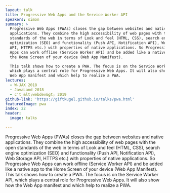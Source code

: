 ```yaml
---
layout: talk
title: Progressive Web Apps and the Service Worker API
speakers: simon
summary: >
  Progressive Web Apps (PWAs) closes the gap between websites and native
  applications. They combine the high accessibility of web pages with the open
  standards of the web in terms of Look and feel (HTML, CSS), search engine
  optimization (SEO) and functionality (Push API, Notification API), Web Storage
  API, HTTPS etc.) with properties of native applications. So Progressive Web
  Apps can work offline (Service Worker API) and be added like a native app to
  the Home Screen of your device (Web App Manifest).

  This talk shows how to create a PWA. The focus is on the Service Worker API,
  which plays a central role for Progressive Web Apps. It will also show how the
  Web App manifest and which help to realize a PWA.
lectures:
  - W-JAX 2018
  - JavaLand 2018
  - c't &lt;webdev&gt; 2019
github-link: 'https://giftkugel.github.io/talks/pwa.html'
featuredImage: pwa
index: 22
header:
  image: talks

---
```


Progressive Web Apps (PWAs) closes the gap between websites and native applications. They combine the high accessibility of web pages with the open standards of the web in terms of Look and feel (HTML, CSS), search engine optimization (SEO) and functionality (Push API, Notification API), Web Storage API, HTTPS etc.) with properties of native applications. So Progressive Web Apps can work offline (Service Worker API) and be added like a native app to the Home Screen of your device (Web App Manifest).
This talk shows how to create a PWA. The focus is on the Service Worker API, which plays a central role for Progressive Web Apps. It will also show how the Web App manifest and which help to realize a PWA.

